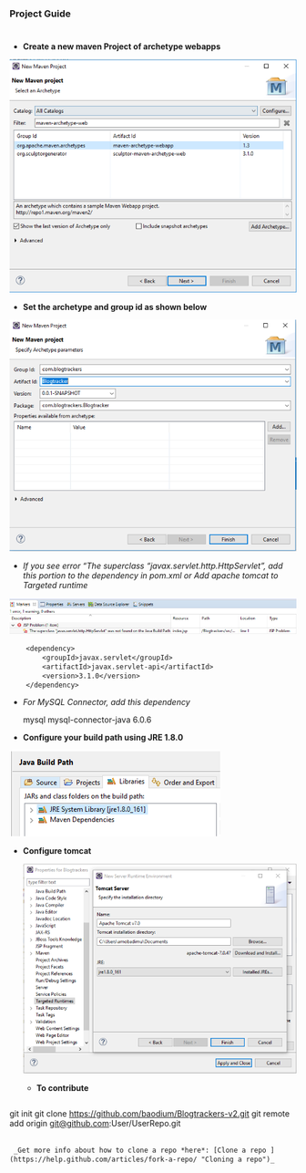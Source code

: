 ### Project Guide<h1></center>



- __Create a new maven Project of archetype webapps__

 ![alt text](../docs/mavenType.png/ "Logo Title Text 1")


- __Set the archetype and group id as shown below__

 ![alt text](../docs/mavenProject.png/ "Logo Title Text 1")


- *If you see error “The superclass “javax.servlet.http.HttpServlet”, add this portion to the dependency in pom.xml or Add apache tomcat to Targeted runtime*

 ![alt text](../docs/HttpServletError.PNG/ "Logo Title Text 1")


		<dependency>
			<groupId>javax.servlet</groupId>
			<artifactId>javax.servlet-api</artifactId>
			<version>3.1.0</version>
		</dependency>

- *For MySQL Connector, add this dependency*


    <dependency>
    <groupId>mysql</groupId>
    <artifactId>mysql-connector-java</artifactId>
    <version>6.0.6</version>
    </dependency>



- __Configure your build path using JRE 1.8.0__

 ![alt text](../docs/JRE.png/ "Logo Title Text 1")

- __Configure tomcat__

  ![alt text](../docs/tomcat.png/ "Logo Title Text 1")

  - __To contribute__

   ```
git init
git clone https://github.com/baodium/Blogtrackers-v2.git
git remote add origin git@github.com:User/UserRepo.git
```

 _Get more info about how to clone a repo *here*: [Clone a repo ](https://help.github.com/articles/fork-a-repo/ "Cloning a repo")_
